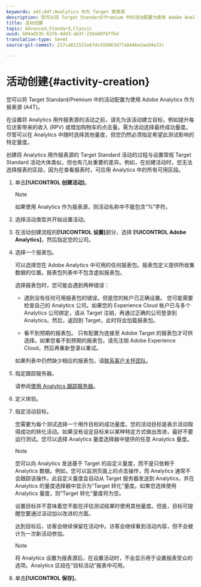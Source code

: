```yaml
---
keywords: a4t;A4T;Analytics 作为 Target 报表源
description: 您可以将 Target Standard/Premium 中的活动配置为使用 Adobe Analytics 作为报表源 (A4T)。
title: 活动创建
topic: Advanced,Standard,Classic
uuid: b04ad535-62fb-4dd3-ab3f-23da60fbffbd
translation-type: tm+mt
source-git-commit: 217ca811521e67dcd1b063d77a644ba3ae94a72c

---
```



# 活动创建{#activity-creation}

您可以将 Target Standard/Premium 中的活动配置为使用 Adobe Analytics 作为报表源 (A4T)。

在设置将 Analytics 用作报表源的活动之前，请先为该活动建立目标，例如提升每位访客带来的收入 (RPV) 或增加购物车的点击量。需为活动选择最终成功量度。尽管可以在 Analytics 中随时选择其他量度，但您仍然必须指定希望此测试影响的特定量度。

创建将 Analytics 用作报表源的 Target Standard 活动的过程与设置常规 Target Standard 活动大体类似，但也有几处重要的差异。例如，在创建活动时，您无法选择报表的区段，因为在查看报表时，可应用 Analytics 中的所有可用区段。

1. 单击&#x200B;**[!UICONTROL 创建活动]**。

   >[!NOTE]
   >
   >如果使用 Analytics 作为报表源，则活动名称中不能包含“%”字符。

1. 选择活动类型并开始设置活动。
1. 在活动创建流程的&#x200B;**[!UICONTROL 设置]**&#x200B;部分，选择 **[!UICONTROL Adobe Analytics]**，然后指定您的公司。
1. 选择一个报表包。

   可以选择您在 Adobe Analytics 中可用的任何报表包。报表包定义提供所收集数据的位置。报表包列表中不包含虚拟报表包。

   选择报表包时，您可能会遇到两种错误：

   * 遇到没有任何可用报表包的错误，但是您的帐户已正确设置。
   您可能需要检查自己的 Analytics 公司。如果您的 Experience Cloud 帐户已与多个 Analytics 公司绑定，请从 Target 注销，再通过正确的公司登录到 Analytics。然后，返回到 Target，此时将会加载报表包。

   * 看不到预期的报表包。
   只有配置为连接至 Adobe Target 的报表包才可供选择。如果您看不到预期的报表包，请先注销 Adobe Experience Cloud，然后再重新登录以重试。

   如果列表中仍然缺少相应的报表包，请[联系客户关怀团队](../../cmp-resources-and-contact-information.md#reference_ACA3391A00EF467B87930A450050077C)。
1. 指定跟踪服务器。

   请参阅[使用 Analytics 跟踪服务器](../../c-integrating-target-with-mac/a4t/analytics-tracking-server.md#task_72077BA7E93C4A65A715A18F32228823)。

1. 定义体验。
1. 指定活动目标。

   您需要为每个测试选择一个用作目标的成功量度。您的活动目标是表示活动取得成功的转化活动。如果没有设定目标来以某种特定方式做出改进，最好不要运行测试。您可以选择 Analytics 量度选择器中提供的任意 Analytics 量度。

   >[!NOTE]
   >
   >您可以向 Analytics 发送基于 Target 的自定义量度，而不是只依赖于 Analytics 数据。例如，您可以监测页面上的点击操作，而 Analytics 通常不会跟踪该操作。此自定义量度会自动从 Target 服务器发送到 Analytics，并在 Analytics 的量度选择器中显示为“Target 转化”量度。如果您选择使用 Analytics 量度，则“Target 转化”量度将为空。

   设置目标并不意味着您不能在评估测试结果时使用其他量度。但是，目标可提醒您要通过活动加以改进的方面。

   达到目标后，访客会继续保留在活动中。访客会继续看到活动内容，但不会被计为一次新活动参加。

   >[!NOTE]
   >
   >将 Analytics 设置为报表源后，在设置活动时，不会显示用于设置报表受众的选项。Analytics 区段在“目标活动”报表中可用。

1. 单击&#x200B;**[!UICONTROL 保存]**。

